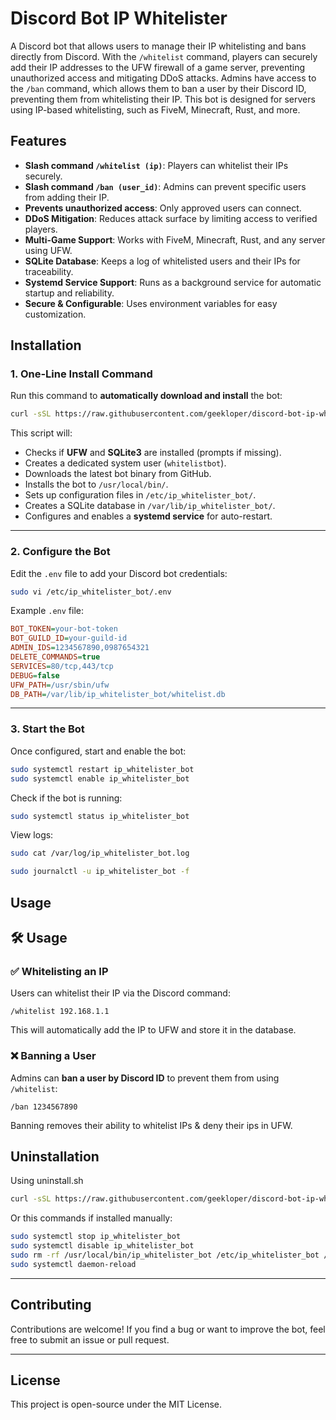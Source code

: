 
# Discord Bot IP Whitelister

A Discord bot that allows users to manage their IP whitelisting and bans directly from Discord. With the `/whitelist` command, players can securely add their IP addresses to the UFW firewall of a game server, preventing unauthorized access and mitigating DDoS attacks.
Admins have access to the `/ban` command, which allows them to ban a user by their Discord ID, preventing them from whitelisting their IP. This bot is designed for servers using IP-based whitelisting, such as FiveM, Minecraft, Rust, and more.


## Features
- **Slash command `/whitelist (ip)`**: Players can whitelist their IPs securely.
- **Slash command `/ban (user_id)`**: Admins can prevent specific users from adding their IP.
- **Prevents unauthorized access**: Only approved users can connect.
- **DDoS Mitigation**: Reduces attack surface by limiting access to verified players.
- **Multi-Game Support**: Works with FiveM, Minecraft, Rust, and any server using UFW.
- **SQLite Database**: Keeps a log of whitelisted users and their IPs for traceability.
- **Systemd Service Support**: Runs as a background service for automatic startup and reliability.
- **Secure & Configurable**: Uses environment variables for easy customization.



## Installation

### 1. One-Line Install Command  
Run this command to **automatically download and install** the bot:

```sh
curl -sSL https://raw.githubusercontent.com/geekloper/discord-bot-ip-whitelister/main/install.sh  | sudo bash
```

This script will:
- Checks if **UFW** and **SQLite3** are installed (prompts if missing).
- Creates a dedicated system user (`whitelistbot`).
- Downloads the latest bot binary from GitHub.
- Installs the bot to `/usr/local/bin/`.
- Sets up configuration files in `/etc/ip_whitelister_bot/`.
- Creates a SQLite database in `/var/lib/ip_whitelister_bot/`.
- Configures and enables a **systemd service** for auto-restart.

---

### 2. Configure the Bot
Edit the `.env` file to add your Discord bot credentials:

```sh
sudo vi /etc/ip_whitelister_bot/.env
```

Example `.env` file:
```ini
BOT_TOKEN=your-bot-token
BOT_GUILD_ID=your-guild-id
ADMIN_IDS=1234567890,0987654321
DELETE_COMMANDS=true
SERVICES=80/tcp,443/tcp
DEBUG=false
UFW_PATH=/usr/sbin/ufw
DB_PATH=/var/lib/ip_whitelister_bot/whitelist.db
```

---

### 3. Start the Bot
Once configured, start and enable the bot:

```sh
sudo systemctl restart ip_whitelister_bot
sudo systemctl enable ip_whitelister_bot
```

Check if the bot is running:

```sh
sudo systemctl status ip_whitelister_bot
```

View logs:

```sh
sudo cat /var/log/ip_whitelister_bot.log 
```

```sh
sudo journalctl -u ip_whitelister_bot -f
```

## Usage

## 🛠️ Usage

### ✅ Whitelisting an IP  
Users can whitelist their IP via the Discord command:

```
/whitelist 192.168.1.1
```

This will automatically add the IP to UFW and store it in the database.

### ❌ Banning a User  
Admins can **ban a user by Discord ID** to prevent them from using `/whitelist`:

```
/ban 1234567890
```

Banning removes their ability to whitelist IPs & deny their ips in UFW.



## Uninstallation

Using uninstall.sh 

```sh
curl -sSL https://raw.githubusercontent.com/geekloper/discord-bot-ip-whitelister/main/uninstall.sh  | sudo bash
```

Or this commands if installed manually:

```sh
sudo systemctl stop ip_whitelister_bot
sudo systemctl disable ip_whitelister_bot
sudo rm -rf /usr/local/bin/ip_whitelister_bot /etc/ip_whitelister_bot /var/lib/ip_whitelister_bot /etc/systemd/system/ip_whitelister_bot.service
sudo systemctl daemon-reload
```

---

## Contributing
Contributions are welcome! If you find a bug or want to improve the bot, feel free to submit an issue or pull request.

---

## License
This project is open-source under the MIT License.
